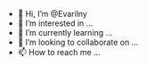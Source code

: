- 👋 Hi, I’m @Evarilny
- 👀 I’m interested in ...
- 🌱 I’m currently learning ...
- 💞️ I’m looking to collaborate on ...
- 📫 How to reach me ...

<!---
Evarilny/Evarilny is a ✨ special ✨ repository because its `README.md` (this file) appears on your GitHub profile.
You can click the Preview link to take a look at your changes.
--->
